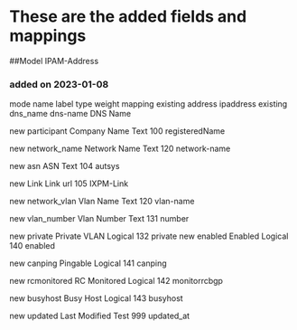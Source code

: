 # These are the added fields and mappings
##Model IPAM-Address
###  added on 2023-01-08

mode        name                    label                   type        weight      mapping
existing    address                 ipaddress 
existing    dns_name  dns-name      DNS Name


new         participant             Company Name            Text        100         registeredName

new         network_name            Network Name            Text        120         network-name

new         asn                     ASN                     Text        104         autsys

new         Link                    Link                    url         105         IXPM-Link

new         network_vlan            Vlan Name               Text        120         vlan-name

new         vlan_number             Vlan Number             Text        131         number

new         private                 Private VLAN            Logical     132         private
new         enabled                 Enabled                 Logical     140         enabled 

new         canping                 Pingable                Logical     141         canping

new         rcmonitored             RC Monitored            Logical     142         monitorrcbgp

new         busyhost                Busy Host               Logical     143         busyhost

new         updated                 Last Modified           Test        999         updated_at
